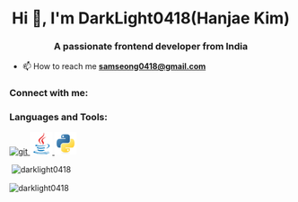 <h1 align="center">Hi 👋, I'm DarkLight0418(Hanjae Kim)</h1>
<h3 align="center">A passionate frontend developer from India</h3>

- 📫 How to reach me **samseong0418@gmail.com**

<h3 align="left">Connect with me:</h3>
<p align="left">
</p>

<h3 align="left">Languages and Tools:</h3>
<p align="left"> <a href="https://git-scm.com/" target="_blank" rel="noreferrer"> <img src="https://www.vectorlogo.zone/logos/git-scm/git-scm-icon.svg" alt="git" width="40" height="40"/> </a> <a href="https://www.java.com" target="_blank" rel="noreferrer"> <img src="https://raw.githubusercontent.com/devicons/devicon/master/icons/java/java-original.svg" alt="java" width="40" height="40"/> </a> <a href="https://www.python.org" target="_blank" rel="noreferrer"> <img src="https://raw.githubusercontent.com/devicons/devicon/master/icons/python/python-original.svg" alt="python" width="40" height="40"/> </a> </p>

<p>&nbsp;<img align="center" src="https://github-readme-stats.vercel.app/api?username=darklight0418&show_icons=true&locale=en" alt="darklight0418" /></p>

<p><img align="center" src="https://github-readme-streak-stats.herokuapp.com/?user=darklight0418&" alt="darklight0418" /></p>
